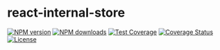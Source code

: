 # react-internal-store

[![NPM version](https://img.shields.io/npm/v/react-internal-store.svg?style=flat)](https://npmjs.org/package/react-internal-store) [![NPM downloads](http://img.shields.io/npm/dm/react-internal-store.svg?style=flat)](https://npmjs.org/package/react-internal-store) [![Test Coverage](https://github.com/imhele/react-internal-store/actions/workflows/Test%20Coverage.yml/badge.svg)](https://github.com/imhele/react-internal-store/actions/workflows/Test%20Coverage.yml) [![Coverage Status](https://coveralls.io/repos/github/imhele/react-internal-store/badge.svg?branch=master)](https://coveralls.io/github/imhele/react-internal-store?branch=master) [![License](https://img.shields.io/npm/l/react-internal-store.svg)](https://npmjs.org/package/react-internal-store)
